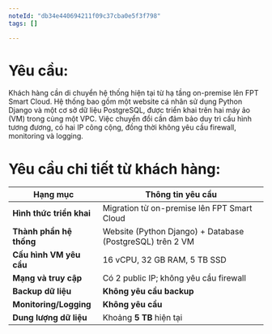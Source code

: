 ```yaml
---
noteId: "db34e440694211f09c37cba0e5f3f798"
tags: []

---
```


# Yêu cầu:
Khách hàng cần di chuyển hệ thống hiện tại từ hạ tầng on-premise lên FPT Smart Cloud. Hệ thống bao gồm một website cá nhân sử dụng Python Django và một cơ sở dữ liệu PostgreSQL, được triển khai trên hai máy ảo (VM) trong cùng một VPC. Việc chuyển đổi cần đảm bảo duy trì cấu hình tương đương, có hai IP công cộng, đồng thời không yêu cầu firewall, monitoring và logging.

# Yêu cầu chi tiết từ khách hàng:
| Hạng mục                 | Thông tin yêu cầu                                                                   |
| ------------------------ | ----------------------------------------------------------------------------------- |
| **Hình thức triển khai** | Migration từ on-premise lên FPT Smart Cloud                                         |
| **Thành phần hệ thống**  | Website (Python Django) + Database (PostgreSQL) trên 2 VM                          |
| **Cấu hình VM yêu cầu**  | 16 vCPU, 32 GB RAM, 5 TB SSD                                                       |
| **Mạng và truy cập**     | Có 2 public IP; không yêu cầu firewall                                               |
| **Backup dữ liệu**       | **Không yêu cầu backup**                                                             |
| **Monitoring/Logging**   | **Không yêu cầu**                                                                   |
| **Dung lượng dữ liệu**   | Khoảng **5 TB** hiện tại                                                              |